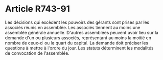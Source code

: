 # Article R743-91

Les décisions qui excèdent les pouvoirs des gérants sont prises par les associés réunis en assemblée. Les associés tiennent au moins une assemblée générale annuelle.   D'autres assemblées peuvent avoir lieu sur la demande d'un ou plusieurs associés, représentant au moins la moitié en nombre de ceux-ci ou le quart du capital.   La demande doit préciser les questions à mettre à l'ordre du jour.   Les statuts déterminent les modalités de convocation de l'assemblée.